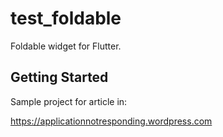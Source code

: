# test_foldable

Foldable widget for Flutter.

## Getting Started

Sample project for article in:

https://applicationnotresponding.wordpress.com
